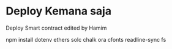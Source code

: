 # Deploy Kemana saja
Deploy Smart contract edited by Hamim

npm install dotenv ethers solc chalk ora cfonts readline-sync fs
